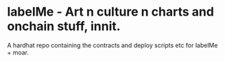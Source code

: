 # labelMe - Art n culture n charts and onchain stuff, innit.

A hardhat repo containing the contracts and deploy scripts etc for labelMe + moar.